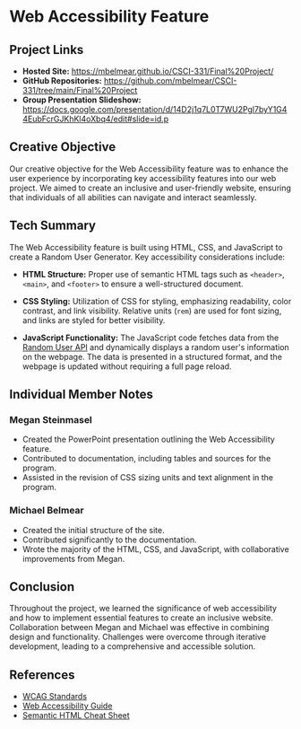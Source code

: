 # Web Accessibility Feature

## Project Links

- **Hosted Site:** https://mbelmear.github.io/CSCI-331/Final%20Project/
- **GitHub Repositories:** https://github.com/mbelmear/CSCI-331/tree/main/Final%20Project
- **Group Presentation Slideshow:** https://docs.google.com/presentation/d/14D2j1q7L0T7WU2Pgl7byY1G44EubFcrGJKhKl4oXbq4/edit#slide=id.p

## Creative Objective

Our creative objective for the Web Accessibility feature was to enhance the user experience by incorporating key accessibility features into our web project. We aimed to create an inclusive and user-friendly website, ensuring that individuals of all abilities can navigate and interact seamlessly.

## Tech Summary

The Web Accessibility feature is built using HTML, CSS, and JavaScript to create a Random User Generator. Key accessibility considerations include:

- **HTML Structure:** Proper use of semantic HTML tags such as `<header>`, `<main>`, and `<footer>` to ensure a well-structured document.
  
- **CSS Styling:** Utilization of CSS for styling, emphasizing readability, color contrast, and link visibility. Relative units (`rem`) are used for font sizing, and links are styled for better visibility.

- **JavaScript Functionality:** The JavaScript code fetches data from the [Random User API](https://randomuser.me) and dynamically displays a random user's information on the webpage. The data is presented in a structured format, and the webpage is updated without requiring a full page reload.

## Individual Member Notes

### Megan Steinmasel
- Created the PowerPoint presentation outlining the Web Accessibility feature.
- Contributed to documentation, including tables and sources for the program.
- Assisted in the revision of CSS sizing units and text alignment in the program.

### Michael Belmear
- Created the initial structure of the site.
- Contributed significantly to the documentation.
- Wrote the majority of the HTML, CSS, and JavaScript, with collaborative improvements from Megan.

## Conclusion

Throughout the project, we learned the significance of web accessibility and how to implement essential features to create an inclusive website. Collaboration between Megan and Michael was effective in combining design and functionality. Challenges were overcome through iterative development, leading to a comprehensive and accessible solution.

## References

- [WCAG Standards](https://www.w3.org/WAI/standards-guidelines/wcag/)
- [Web Accessibility Guide](https://blog.hubspot.com/website/web-accessibility)
- [Semantic HTML Cheat Sheet](https://medium.com/@ericapantojacs/semantic-html-cheat-sheet-9194768368bb)
